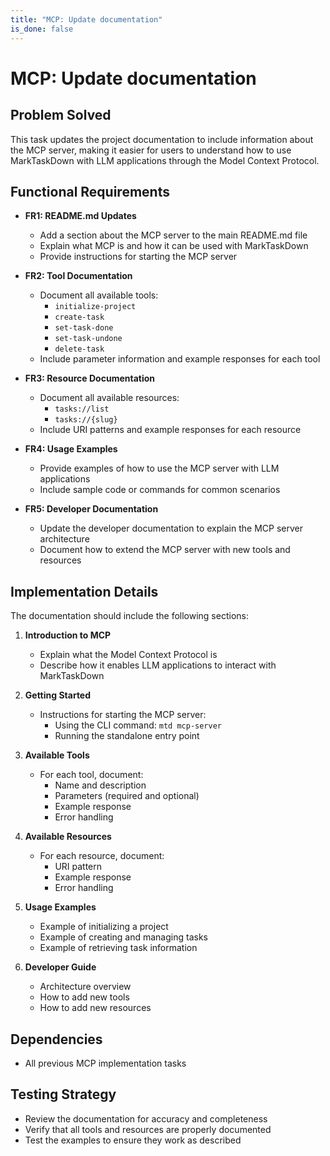 ```yaml
---
title: "MCP: Update documentation"
is_done: false
---
```


# MCP: Update documentation

## Problem Solved

This task updates the project documentation to include information about the MCP server, making it easier for users to understand how to use MarkTaskDown with LLM applications through the Model Context Protocol.

## Functional Requirements

- **FR1: README.md Updates**

  - Add a section about the MCP server to the main README.md file
  - Explain what MCP is and how it can be used with MarkTaskDown
  - Provide instructions for starting the MCP server

- **FR2: Tool Documentation**

  - Document all available tools:
    - `initialize-project`
    - `create-task`
    - `set-task-done`
    - `set-task-undone`
    - `delete-task`
  - Include parameter information and example responses for each tool

- **FR3: Resource Documentation**

  - Document all available resources:
    - `tasks://list`
    - `tasks://{slug}`
  - Include URI patterns and example responses for each resource

- **FR4: Usage Examples**

  - Provide examples of how to use the MCP server with LLM applications
  - Include sample code or commands for common scenarios

- **FR5: Developer Documentation**
  - Update the developer documentation to explain the MCP server architecture
  - Document how to extend the MCP server with new tools and resources

## Implementation Details

The documentation should include the following sections:

1. **Introduction to MCP**

   - Explain what the Model Context Protocol is
   - Describe how it enables LLM applications to interact with MarkTaskDown

2. **Getting Started**

   - Instructions for starting the MCP server:
     - Using the CLI command: `mtd mcp-server`
     - Running the standalone entry point

3. **Available Tools**

   - For each tool, document:
     - Name and description
     - Parameters (required and optional)
     - Example response
     - Error handling

4. **Available Resources**

   - For each resource, document:
     - URI pattern
     - Example response
     - Error handling

5. **Usage Examples**

   - Example of initializing a project
   - Example of creating and managing tasks
   - Example of retrieving task information

6. **Developer Guide**
   - Architecture overview
   - How to add new tools
   - How to add new resources

## Dependencies

- All previous MCP implementation tasks

## Testing Strategy

- Review the documentation for accuracy and completeness
- Verify that all tools and resources are properly documented
- Test the examples to ensure they work as described
